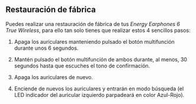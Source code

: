 ﻿## Restauración de fábrica
Puedes realizar una restauración de fábrica de tus *Energy Earphones 6 True Wireless*, para ello tan solo tienes que  realizar estos 4 sencillos pasos:

1) Apaga los auriculares manteniendo pulsado el botón multifunción durante unos 6 segundos.

2) Mantén pulsado el botón multifunción de ambos durante, al menos, 30 segundos hasta que escuches el tono de confirmación.

3) Apaga los auriculares de nuevo.

4) Enciende de nuevos los auriculares y  entrarán en modo búsqueda (el LED indicador del auricular izquierdo parpadeará en color Azul-Rojo).
